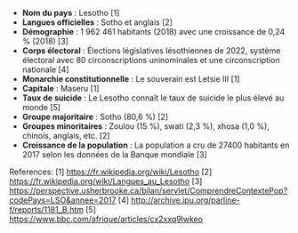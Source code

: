 * **Nom du pays** : Lesotho [1]
* **Langues officielles** : Sotho et anglais [2]
* **Démographie** : 1 962 461 habitants (2018) avec une croissance de 0,24 % (2018) [3]
* **Corps électoral** : Élections législatives lésothiennes de 2022, système électoral avec 80 circonscriptions uninominales et une circonscription nationale [4]
* **Monarchie constitutionnelle** : Le souverain est Letsie III [1]
* **Capitale** : Maseru [1]
* **Taux de suicide** : Le Lesotho connaît le taux de suicide le plus élevé au monde [5]
* **Groupe majoritaire** : Sotho (80,6 %) [2]
* **Groupes minoritaires** : Zoulou (15 %), swati (2,3 %), xhosa (1,0 %), chinois, anglais, etc. [2]
* **Croissance de la population** : La population a cru de 27400 habitants en 2017 selon les données de la Banque mondiale [3]

References:
[1] https://fr.wikipedia.org/wiki/Lesotho
[2] https://fr.wikipedia.org/wiki/Langues_au_Lesotho
[3] https://perspective.usherbrooke.ca/bilan/servlet/ComprendreContextePop?codePays=LSO&annee=2017
[4] http://archive.ipu.org/parline-f/reports/1181_B.htm
[5] https://www.bbc.com/afrique/articles/cx2xxq9lwkeo